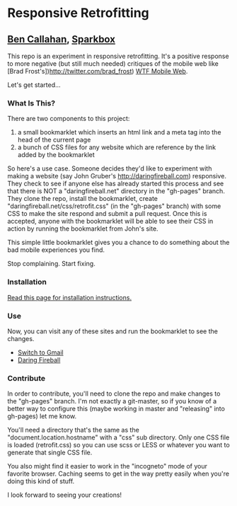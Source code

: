 # Responsive Retrofitting
## [Ben Callahan](http://twitter.com/bencallahan), [Sparkbox](http://seesparkbox.com)

This repo is an experiment in responsive retrofitting. It's a positive response to more negative (but still much needed) critiques of the mobile web like [Brad Frost's])http://twitter.com/brad_frost) [WTF Mobile Web](http://wtfmobileweb.com).

Let's get started...

### What Is This?
There are two components to this project:
1. a small bookmarklet which inserts an html link and a meta tag into the head of the current page
2. a bunch of CSS files for any website which are reference by the link added by the bookmarklet

So here's a use case. Someone decides they'd like to experiment with making a website (say John Gruber's http://daringfireball.com) responsive. They check to see if anyone else has already started this process and see that there is NOT a "daringfireball.net" directory in the "gh-pages" branch. They clone the repo, install the bookmarklet, create "daringfireball.net/css/retrofit.css" (in the "gh-pages" branch) with some CSS to make the site respond and submit a pull request. Once this is accepted, anyone with the bookmarklet will be able to see their CSS in action by running the bookmarklet from John's site.

This simple little bookmarklet gives you a chance to do something about the bad mobile experiences you find.

Stop complaining. Start fixing.

### Installation
[Read this page for installation instructions.](http://sparkbox.github.com/Responsive-Retrofitting)

### Use
Now, you can visit any of these sites and run the bookmarklet to see the changes.
* [Switch to Gmail](https://mail.google.com/mail/help/intl/en/switch.html)
* [Daring Fireball](http://daringfireball.net)

### Contribute
In order to contribute, you'll need to clone the repo and make changes to the "gh-pages" branch. I'm not exactly a git-master, so if you know of a better way to configure this (maybe working in master and "releasing" into gh-pages) let me know.

You'll need a directory that's the same as the "document.location.hostname" with a "css" sub directory. Only one CSS file is loaded (retrofit.css) so you can use scss or LESS or whatever you want to generate that single CSS file.

You also might find it easier to work in the "incogneto" mode of your favorite browser. Caching seems to get in the way pretty easily when you're doing this kind of stuff.

I look forward to seeing your creations!